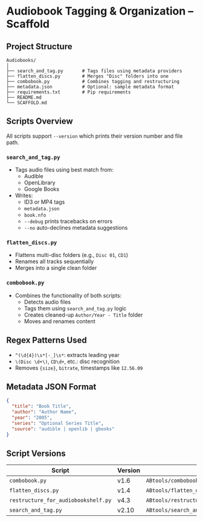 # Audiobook Tagging & Organization – Scaffold

## Project Structure

```
Audiobooks/
│
├── search_and_tag.py       # Tags files using metadata providers
├── flatten_discs.py        # Merges "Disc" folders into one
├── combobook.py            # Combines tagging and restructuring
├── metadata.json           # Optional: sample metadata format
├── requirements.txt        # Pip requirements
├── README.md
└── SCAFFOLD.md
```

## Scripts Overview

All scripts support `--version` which prints their version number and
file path.

### `search_and_tag.py`

- Tags audio files using best match from:
  - Audible
  - OpenLibrary
  - Google Books
- Writes:
  - ID3 or MP4 tags
  - `metadata.json`
  - `book.nfo`
  - `--debug` prints tracebacks on errors
  - `--no` auto-declines metadata suggestions

### `flatten_discs.py`

- Flattens multi-disc folders (e.g., `Disc 01`, `CD1`)
- Renames all tracks sequentially
- Merges into a single clean folder

### `combobook.py`

- Combines the functionality of both scripts:
  - Detects audio files
  - Tags them using `search_and_tag.py` logic
  - Creates cleaned-up `Author/Year - Title` folder
  - Moves and renames content

## Regex Patterns Used

- `^(\d{4})\s*[-_]\s*`: extracts leading year
- `\(Disc \d+\)`, `CD\d+`, etc.: disc recognition
- Removes `{size}`, `bitrate`, timestamps like `12.56.09`

## Metadata JSON Format

```json
{
  "title": "Book Title",
  "author": "Author Name",
  "year": "2005",
  "series": "Optional Series Title",
  "source": "audible | openlib | gbooks"
}
```

## Script Versions

| Script | Version | Path |
|-------|---------|------|
| `combobook.py` | v1.6 | `ABtools/combobook.py` |
| `flatten_discs.py` | v1.4 | `ABtools/flatten_discs.py` |
| `restructure_for_audiobookshelf.py` | v4.3 | `ABtools/restructure_for_audiobookshelf.py` |
| `search_and_tag.py` | v2.10 | `ABtools/search_and_tag.py` |

